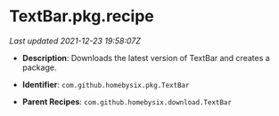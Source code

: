 # TextBar.pkg.recipe

_Last updated 2021-12-23 19:58:07Z_

- **Description**: Downloads the latest version of TextBar and creates a package.

- **Identifier**: `com.github.homebysix.pkg.TextBar`

- **Parent Recipes**: `com.github.homebysix.download.TextBar`